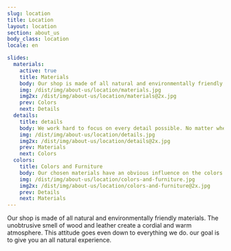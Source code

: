 ```yaml
---
slug: location
title: Location
layout: location
section: about_us
body_class: location
locale: en

slides:
  materials:
    active: true
    title: Materials
    body: Our shop is made of all natural and environmentally friendly materials. The unobtrusive smell of wood and leather create a cordial and warm atmosphere. This attitude goes even down to everything we do. our goal is to give you an all natural experience.
    img: /dist/img/about-us/location/materials.jpg
    img2x: /dist/img/about-us/location/materials@2x.jpg
    prev: Colors
    next: Details
  details:
    title: details
    body: We work hard to focus on every detail possible. No matter whether it’s your cut and color or custom handcrafted details in our shop. You will notice fine touches you can’t see anywhere else. Our handrails, wardrobe and beautiful wooden decoration are made by an local carpenter exclusively for head stories.
    img: /dist/img/about-us/location/details.jpg
    img2x: /dist/img/about-us/location/details@2x.jpg
    prev: Materials
    next: Colors
  colors:
    title: Colors and Furniture
    body: Our chosen materials have an obvious influence on the colors and furniture within the shop. head stories unobtrusive and minimalist but still premium interior facilitate our goal to reduce everything down to the essential parts. You will love our unique, cordial and warm atmosphere.
    img: /dist/img/about-us/location/colors-and-furniture.jpg
    img2x: /dist/img/about-us/location/colors-and-furniture@2x.jpg
    prev: Details
    next: Materials
---
```


Our shop is made of all natural and environmentally friendly materials. The unobtrusive smell of wood and leather create a cordial and warm atmosphere. This attitude goes even down to everything we do. our goal is to give you an all natural experience.
